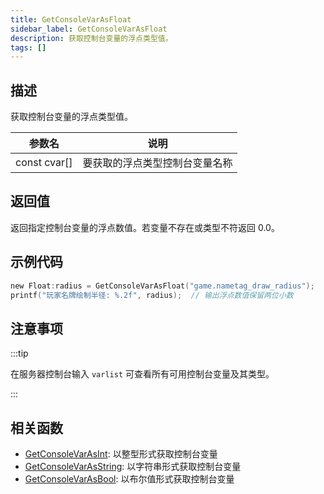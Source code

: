 ```yaml
---
title: GetConsoleVarAsFloat
sidebar_label: GetConsoleVarAsFloat
description: 获取控制台变量的浮点类型值。
tags: []
---
```


## 描述

获取控制台变量的浮点类型值。

| 参数名       | 说明                           |
| ------------ | ------------------------------ |
| const cvar[] | 要获取的浮点类型控制台变量名称 |

## 返回值

返回指定控制台变量的浮点数值。若变量不存在或类型不符返回 0.0。

## 示例代码

```c
new Float:radius = GetConsoleVarAsFloat("game.nametag_draw_radius");
printf("玩家名牌绘制半径: %.2f", radius);  // 输出浮点数值保留两位小数
```

## 注意事项

:::tip

在服务器控制台输入 `varlist` 可查看所有可用控制台变量及其类型。

:::

## 相关函数

- [GetConsoleVarAsInt](GetConsoleVarAsInt): 以整型形式获取控制台变量
- [GetConsoleVarAsString](GetConsoleVarAsString): 以字符串形式获取控制台变量
- [GetConsoleVarAsBool](GetConsoleVarAsBool): 以布尔值形式获取控制台变量
